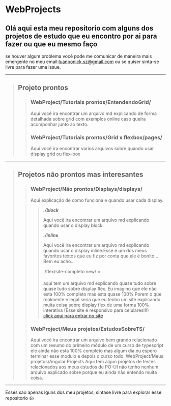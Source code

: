 # WebProjects

Olá aqui esta meu repositorio com alguns dos projetos de estudo que eu encontro por ai para fazer ou que eu mesmo faço 
---
se houver algum problema você pode me comunicar de maneira mais emergente no meu email:luanponick.sz@gmail.com ou se quiser sinta-se livre para fazer uma issue.

---

>## Projeto prontos
>>### WebProject/Tutoriais prontos/EntendendoGrid/
>>Aqui você ira encontrar um arquivo md explicando de forma detalhada sobre grid com exemplos online caso queira acomponhar junto ao texto.
>>### WebProject/Tutoriais prontos/Grid x flexbox/pages/
>>Aqui você ira encontrar varios arquivos sobre quando usar display grid ou flex-box

---

>## Projetos não prontos mas interesantes
>>### WebProject/Não prontos/Displays/displays/
>>Aqui explicação de como funciona e quando usar cada display.
>>
>>>__*./block*__
>>>
>>>Aqui você ira encontrar um arquivo md explicando quando usar o display block.
>>>
>>>__*./inline*__
>>>
>>>Aqui você ira encontrar um arquivo md explicando quando usar o display inline.Esse é um dos meus favoritos textos que eu fiz por conta que ele é bonito... Bem eu acho...
>>>
>>>./flex/site-completo new/ ⭐
>>>
>>>aqui tem um arquivo md explicando quase tudo sobre quase tudo sobre display flex. Eu imagino que ele não esta 100% completo mas esta quase 100%.Porem o que realmente é legal seria que eu tenho um site explicando muita coisa sobre display flex de uma forma 100% interativa (Esse site é responsivo para celulares!!!) <br>[click aqui para entrar no site](https://luanponick.github.io/WebProject/N%C3%A3o%20prontos/Displays/displays/flex/site-completo%20new/pages/index.html)<br>
>>
>>### WebProject/Meus projetos/EstudosSobreTS/
>> Aqui você ira encontrar um arquivo bem grando relacionado com um resumo do primeiro módulo de um curso de typescript ele ainda não esta 100% completo mas algum dia eu espero terminar esse modulo e depois o curso todo.
>>WebProject/Meus projetos/Angular Projects
>> Aqui tem algun projetos de testes relacionados aos meus estudos de PO-UI não tenho nenhum arquivo explicado sobre porque eu ainda não entendo muita coisa.

---

Esses sao apenas lguns dos meu projetos, sintase livre para explorar esse repositorio 👍
